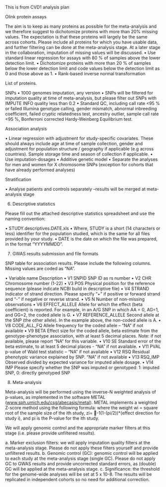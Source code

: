This is from CVD1 analysis plan

Olink protein assays

The aim is to keep as many proteins as possible for the meta-analysis and we therefore suggest to dichotomize proteins with more than 20% missing values. The expectation is that these proteins will largely be the same across cohorts. Please include all proteins for which you have usable data, and further filtering can be done at the meta-analysis stage. At a later stage in the collaboration, imputation of missing values will be discussed.
•	Use standard linear regression for assays with 80 % of samples above the lower detection limit. 
•	Dichotomize proteins with more than 20 % of samples below the lower detection limit and code values below the detection limit as 0 and those above as 1. 
•	Rank-based inverse normal transformation

List of proteins. 

SNPs
•	1000 genomes imputation, any version 
•	SNPs will be filtered for imputation quality at time of meta-analysis, but please filter out SNPs with IMPUTE INFO quality less than 0.2
•	Standard QC, including call rate <95 % or failed Illumina genotype calling, gender mismatch, abnormal inbreeding coefficient, failed cryptic relatedness test, ancestry outlier, sample call rate <95 %, Bonferroni corrected Hardy-Weinberg Equilibrium test.

Association analysis

•	Linear regression with adjustment for study-specific covariates. These should always include age at time of sample collection, gender and adjustment for population structure / geography if applicable (e.g across countries). Sample storage time and season of collection if applicable. 
•	Use imputation-dosages
•	Additive genetic model
•	Separate the analyses for men and women for X chromosome SNPs (exception for cohorts that have already performed analyses)

Stratification

•	Analyse patients and controls separately –results will be merged at meta-analysis stage

6.	Descriptive statistics

Please fill out the attached descriptive statistics spreadsheet and use the naming convention: 

•	STUDY.descriptives.DATE.xls
•	Where, STUDY is a short (14 characters or less) identifier for the population studied, which is the same for all files provided by your study.
•	DATE is the date on which the file was prepared, in the format “YYYYMMDD”.

7.	GWAS results submission and file formats

SNP table for association results. Please include the following columns. Missing values are coded as “NA”.

•	Variable name	Description
•	V1	SNPID	SNP ID as rs number
•	V2	CHR	Chromosome number (1-22)
•	V3	POS	Physical position for the reference sequence (please indicate NCBI build in descriptive file)
•	V4	STRAND	Indicator of strand direction. Please specify “+” if positive or forward strand and “-” if negative or reverse strand. 
•	V5	N	Number of non-missing observations
•	V6	EFFECT_ALLELE	Allele for which the effect (beta coefficient) is reported. For example, in an A/G SNP in which AA = 0, AG=1, and GG=2, the coded allele is G.
•	V7	REFERENCE_ALLELE	Second allele at the SNP (the other allele). In the example above, the non-coded allele is A. 
•	V8	CODE_ALL_FQ	Allele frequency for the coded allele – “NA” if not available
•	V9	BETA	Effect size for the coded allele, beta estimate from the genotype-phenotype association, with at least 5 decimal places. Note: if not available, please report “NA” for this variable.
•	V10	SE	Standard error of the beta estimate, to at least 5 decimal places - “NA” if not available. 
•	V11	PVAL	p-value of Wald test statistic – “NA” if not available
•	V12	RSQ	Residual phenotypic variance explained by SNP. “NA” if not available
•	V13	RSQ_IMP	Observed divided by expected variance for imputed allele dosage.
•	V14	IMP	Please specify whether the SNP was imputed or genotyped: 1: imputed SNP, 0: directly genotyped SNP

8.	Meta-analysis

Meta-analysis will be performed using the inverse-N weighted analysis of p-values, as implemented in the software METAL (www.sph.umich.edu/csg/abecasis/metal). METAL implements a weighted Z-score method using the following formula: where the weight wi = square root of the sample size of the ith study, zi= -1(1-(pi/2))*(effect direction for study i), and pi is the P-value for the ith study.  
 
We will apply genomic control and the appropriate marker filters at this stage (i.e. please provide unfiltered results). 

a.	Marker exclusion filters: we will apply imputation quality filters at the meta-analysis stage. Please do not apply these filters yourself and provide unfiltered results. 
b.	Genomic control (GC): genomic control will be applied to each study at the meta-analysis stage (single GC). Please do not apply GC to GWAS results and provide uncorrected standard errors, as (double) GC will be applied at the meta-analysis stage. 
c.	Significance: the threshold for the genome-wide analyses will be set at 5 x 10-8. The results will be replicated in independent cohorts so no need for additional correction.
